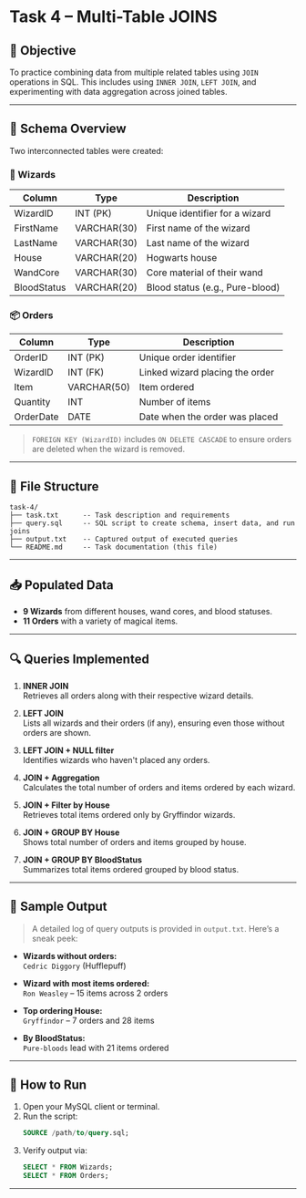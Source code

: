 
# Task 4 – Multi-Table JOINS

## 📌 Objective

To practice combining data from multiple related tables using `JOIN` operations in SQL. This includes using `INNER JOIN`, `LEFT JOIN`, and experimenting with data aggregation across joined tables.

---

## 🧱 Schema Overview

Two interconnected tables were created:

### 🧙 Wizards

| Column     | Type         | Description                      |
|------------|--------------|----------------------------------|
| WizardID   | INT (PK)     | Unique identifier for a wizard   |
| FirstName  | VARCHAR(30)  | First name of the wizard         |
| LastName   | VARCHAR(30)  | Last name of the wizard          |
| House      | VARCHAR(20)  | Hogwarts house                   |
| WandCore   | VARCHAR(30)  | Core material of their wand      |
| BloodStatus| VARCHAR(20)  | Blood status (e.g., Pure-blood)  |

### 📦 Orders

| Column     | Type         | Description                             |
|------------|--------------|-----------------------------------------|
| OrderID    | INT (PK)     | Unique order identifier                 |
| WizardID   | INT (FK)     | Linked wizard placing the order         |
| Item       | VARCHAR(50)  | Item ordered                            |
| Quantity   | INT          | Number of items                         |
| OrderDate  | DATE         | Date when the order was placed          |

> `FOREIGN KEY (WizardID)` includes `ON DELETE CASCADE` to ensure orders are deleted when the wizard is removed.

---

## 📂 File Structure

```
task-4/
├── task.txt      -- Task description and requirements
├── query.sql     -- SQL script to create schema, insert data, and run joins
├── output.txt    -- Captured output of executed queries
└── README.md     -- Task documentation (this file)
```

---

## 📥 Populated Data

- **9 Wizards** from different houses, wand cores, and blood statuses.
- **11 Orders** with a variety of magical items.

---

## 🔍 Queries Implemented

1. **INNER JOIN**  
   Retrieves all orders along with their respective wizard details.

2. **LEFT JOIN**  
   Lists all wizards and their orders (if any), ensuring even those without orders are shown.

3. **LEFT JOIN + NULL filter**  
   Identifies wizards who haven't placed any orders.

4. **JOIN + Aggregation**  
   Calculates the total number of orders and items ordered by each wizard.

5. **JOIN + Filter by House**  
   Retrieves total items ordered only by Gryffindor wizards.

6. **JOIN + GROUP BY House**  
   Shows total number of orders and items grouped by house.

7. **JOIN + GROUP BY BloodStatus**  
   Summarizes total items ordered grouped by blood status.

---

## 🧪 Sample Output

> A detailed log of query outputs is provided in `output.txt`. Here’s a sneak peek:

- **Wizards without orders:**  
  `Cedric Diggory` (Hufflepuff)

- **Wizard with most items ordered:**  
  `Ron Weasley` – 15 items across 2 orders

- **Top ordering House:**  
  `Gryffindor` – 7 orders and 28 items

- **By BloodStatus:**  
  `Pure-bloods` lead with 21 items ordered

---

## 🚀 How to Run

1. Open your MySQL client or terminal.
2. Run the script:
   ```sql
   SOURCE /path/to/query.sql;
   ```
3. Verify output via:
   ```sql
   SELECT * FROM Wizards;
   SELECT * FROM Orders;
   ```

---